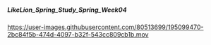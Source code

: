 ##### LikeLion_Spring_Study_Spring_Week04



https://user-images.githubusercontent.com/80513699/195099470-2bc84f5b-474d-4097-b32f-543cc809cb1b.mov

